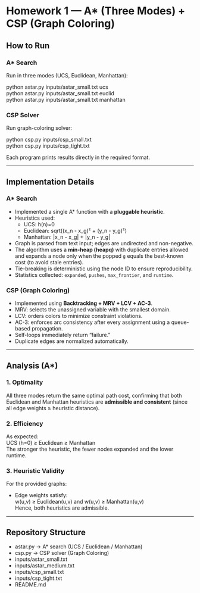 # Homework 1 — A* (Three Modes) + CSP (Graph Coloring)

## How to Run

### A* Search
Run in three modes (UCS, Euclidean, Manhattan):

python astar.py inputs/astar_small.txt ucs  
python astar.py inputs/astar_small.txt euclid  
python astar.py inputs/astar_small.txt manhattan  

### CSP Solver
Run graph-coloring solver:

python csp.py inputs/csp_small.txt  
python csp.py inputs/csp_tight.txt  

Each program prints results directly in the required format.

---

## Implementation Details

### A* Search
- Implemented a single A* function with a **pluggable heuristic**.  
- Heuristics used:
  - UCS: h(n)=0  
  - Euclidean: sqrt((x_n - x_g)² + (y_n - y_g)²)  
  - Manhattan: |x_n - x_g| + |y_n - y_g|
- Graph is parsed from text input; edges are undirected and non-negative.  
- The algorithm uses a **min-heap (heapq)** with duplicate entries allowed and expands a node only when the popped `g` equals the best-known cost (to avoid stale entries).  
- Tie-breaking is deterministic using the node ID to ensure reproducibility.  
- Statistics collected: `expanded`, `pushes`, `max_frontier`, and `runtime`.

### CSP (Graph Coloring)
- Implemented using **Backtracking + MRV + LCV + AC-3**.  
- MRV: selects the unassigned variable with the smallest domain.  
- LCV: orders colors to minimize constraint violations.  
- AC-3: enforces arc consistency after every assignment using a queue-based propagation.  
- Self-loops immediately return “failure.”  
- Duplicate edges are normalized automatically.

---

## Analysis (A*)

### 1. Optimality
All three modes return the same optimal path cost, confirming that both Euclidean and Manhattan heuristics are **admissible and consistent** (since all edge weights ≥ heuristic distance).

### 2. Efficiency
As expected:  
UCS (h=0) ≥ Euclidean ≥ Manhattan  
The stronger the heuristic, the fewer nodes expanded and the lower runtime.

### 3. Heuristic Validity
For the provided graphs:
- Edge weights satisfy:  
  w(u,v) ≥ Euclidean(u,v) and w(u,v) ≥ Manhattan(u,v)  
Hence, both heuristics are admissible.

---

## Repository Structure

 - astar.py → A* search (UCS / Euclidean / Manhattan)
- csp.py → CSP solver (Graph Coloring)
- inputs/astar_small.txt
- inputs/astar_medium.txt
- inputs/csp_small.txt
- inputs/csp_tight.txt
- README.md




